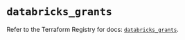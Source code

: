 # `databricks_grants`

Refer to the Terraform Registry for docs: [`databricks_grants`](https://registry.terraform.io/providers/databricks/databricks/1.40.0/docs/resources/grants).
